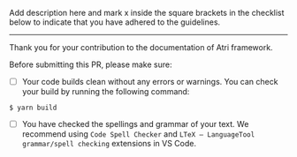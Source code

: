 Add description here and mark x inside the square brackets in the checklist below to indicate that you have adhered to the guidelines.

------------------------------------------------------------------------
Thank you for your contribution to the documentation of Atri framework. 

Before submitting this PR, please make sure:

- [ ] Your code builds clean without any errors or warnings. You can check your build by running the following command:
```
$ yarn build
```

- [ ] You have checked the spellings and grammar of your text. We recommend using `Code Spell Checker` and `LTeX – LanguageTool grammar/spell checking` extensions in VS Code.